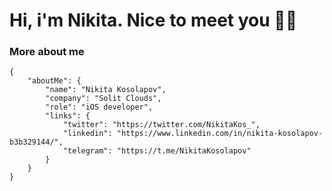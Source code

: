 # Hi, i'm Nikita. Nice to meet you 👋🏻

### More about me 
```
{
    "aboutMe": {
        "name": "Nikita Kosolapov",
        "company": "Solit Clouds",
        "role": "iOS developer",
        "links": {
            "twitter": "https://twitter.com/NikitaKos_",
            "linkedin": "https://www.linkedin.com/in/nikita-kosolapov-b3b329144/",
            "telegram": "https://t.me/NikitaKosolapov"
        }
    }
}
```
